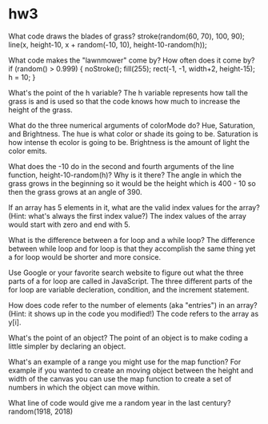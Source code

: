 # hw3
What code draws the blades of grass?
stroke(random(60, 70), 100, 90);
line(x, height-10, x + random(-10, 10), height-10-random(h));
  
What code makes the "lawnmower" come by? How often does it come by?
if (random() > 0.999) {
    noStroke();
    fill(255);
    rect(-1, -1, width+2, height-15);
    h = 10;
  }
  
What's the point of the h variable?
The h variable represents how tall the grass is and is used so that the code knows how much to increase the height of the grass. 

What do the three numerical arguments of colorMode do?
Hue, Saturation, and Brightness. The hue is what color or shade its going to be. Saturation is how intense th ecolor is going to be. Brightness is the amount of light the color emits.   

What does the -10 do in the second and fourth arguments of the line function, height-10-random(h)? Why is it there?
The angle in which the grass grows in the beginning so it would be the height which is 400 - 10 so then the grass grows at an angle of 390.  

If an array has 5 elements in it, what are the valid index values for the array? (Hint: what's always the first index value?)
The index values of the array would start with zero and end with 5.

What is the difference between a for loop and a while loop?
The difference between while loop and for loop is that they accomplish the same thing yet a for loop would be shorter and more consice. 

Use Google or your favorite search website to figure out what the three parts of a for loop are called in JavaScript. 
The three different parts of the for loop are variable decleration, condition, and the increment statement.

How does code refer to the number of elements (aka "entries") in an array? (Hint: it shows up in the code you modified!)
The code refers to the array as y[i].

What's the point of an object?
The point of an object is to make coding a little simpler by declaring an object.

What's an example of a range you might use for the map function?
For example if you wanted to create an moving object between the height and width of the canvas you can use the map function to create a set of numbers in which the object can move within. 

What line of code would give me a random year in the last century?
random(1918, 2018)
